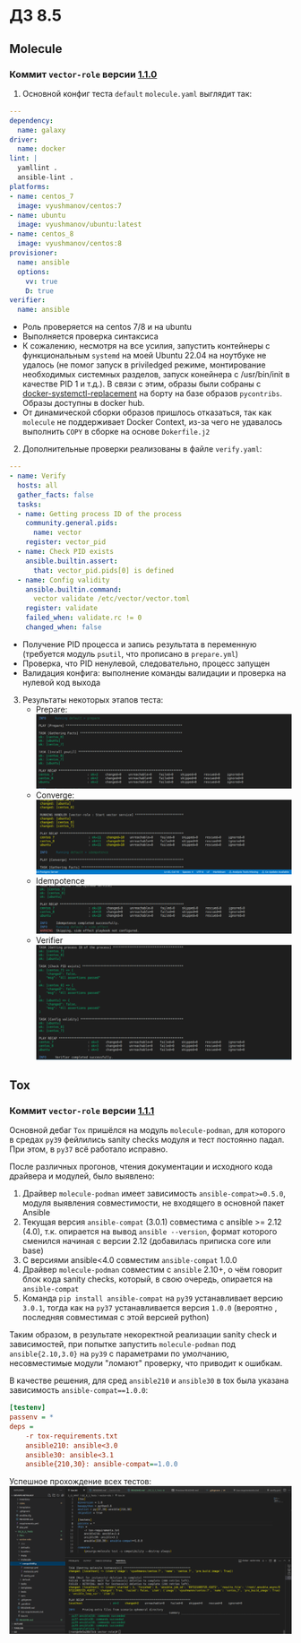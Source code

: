 # ДЗ 8.5

## Molecule

### Коммит `vector-role` версии [1.1.0](https://github.com/vvyushmanov/vector-role/releases/tag/1.1.0)

1. Основной конфиг теста `default` `molecule.yaml` выглядит так:

```yaml
---
dependency:
  name: galaxy
driver:
  name: docker
lint: |
  yamllint .
  ansible-lint .
platforms:
- name: centos_7
  image: vyushmanov/centos:7
- name: ubuntu
  image: vyushmanov/ubuntu:latest
- name: centos_8
  image: vyushmanov/centos:8
provisioner:
  name: ansible
  options:
    vv: true
    D: true
verifier:
  name: ansible
```

- Роль проверяется на centos 7/8 и на ubuntu
- Выполняется проверка синтаксиса
- К сожалению, несмотря на все усилия, запустить контейнеры с функциональным `systemd` на моей Ubuntu 22.04 на ноутбуке не удалось (не помог запуск в priviledged режиме, монтирование необходимых системных разделов, запуск конейнера с /usr/bin/init в качестве PID 1 и т.д.). В связи с этим, образы были собраны с [docker-systemctl-replacement](https://github.com/gdraheim/docker-systemctl-replacement) на борту на базе образов `pycontribs`. Образы доступны в docker hub.
- От динамической сборки образов пришлось отказаться, так как `molecule` не поддерживает Docker Context, из-за чего не удавалось выполнить `COPY` в сборке на основе `Dokerfile.j2`

2. Дополнительные проверки реализованы в файле `verify.yaml`:

```yaml
---
- name: Verify
  hosts: all
  gather_facts: false
  tasks:
  - name: Getting process ID of the process
    community.general.pids:
      name: vector
    register: vector_pid
  - name: Check PID exists
    ansible.builtin.assert:
      that: vector_pid.pids[0] is defined
  - name: Config validity
    ansible.builtin.command:
      vector validate /etc/vector/vector.toml
    register: validate
    failed_when: validate.rc != 0
    changed_when: false
```

- Получение PID процесса и запись результата в переменную (требуется модуль `psutil`, что прописано в `prepare.yml`)
- Проверка, что PID ненулевой, следовательно, процесс запущен
- Валидация конфига: выполнение команды валидации и проверка на нулевой код выхода

3. Результаты некоторых этапов теста:
    - Prepare:
    ![Alt text](files/1.Prepare.png)
    - Converge:
    ![Alt text](files/2.Converge.png)
    - Idempotence
    ![Alt text](files/3.Idempotence.png)
    - Verifier
    ![Alt text](files/4.Verifier.png)

## Tox

### Коммит `vector-role` версии [1.1.1](https://github.com/vvyushmanov/vector-role/releases/tag/1.1.1)

Основной дебаг `Tox` пришёлся на модуль `molecule-podman`, для которого в средах `py39` фейлились sanity checks модуля и тест постоянно падал. При этом, в `py37` всё работало исправно.</br>

После различных прогонов, чтения документации и исходного кода драйвера и модулей, было выявлено:

1. Драйвер `molecule-podman` имеет зависимость `ansible-compat>=0.5.0`, модуля выявления совместимости, не входящего в основной пакет Ansible
2. Текущая версия `ansible-compat` (3.0.1) совместима с ansible >= 2.12 (4.0), т.к. опирается на вывод `ansible --version`, формат которого сменился начиная с версии 2.12 (добавилась приписка core или base)
3. С версиями ansible<4.0 совместим `ansible-compat` 1.0.0
4. Драйвер `molecule-podman` совместим с `ansible` 2.10+, о чём говорит блок кода sanity checks, который, в свою очередь, опирается на `ansible-compat`
5. Команда `pip install ansible-compat` на `py39` устанавливает версию `3.0.1`, тогда как на `py37` устанавливается версия `1.0.0` (вероятно    , последняя совместимая с этой версией python)

Таким образом, в результате некоректной реализации sanity check и зависимостей, при попытке запустить `molecule-podman` под `ansible{2.10,3.0}` на `py39` c параметрами по умолчанию, несовместимые модули "ломают" проверку, что приводит к ошибкам.

В качестве решения, для сред `ansible210` и `ansible30` в tox была указана зависимость `ansible-compat==1.0.0`:

```ini
[testenv]
passenv = *
deps =
    -r tox-requirements.txt 
    ansible210: ansible<3.0 
    ansible30: ansible<3.1 
    ansible{210,30}: ansible-compat==1.0.0
```

Успешное прохождение всех тестов:
![tox_results](files/TOX_results.png)